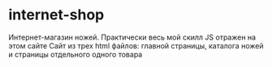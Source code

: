 # internet-shop
Интернет-магазин ножей. Практически весь мой скилл JS отражен на этом сайте
Сайт из трех html файлов: главной страницы, каталога ножей и страницы отдельного одного товара
